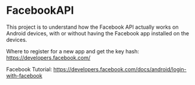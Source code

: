 FacebookAPI
===========
This project is to understand how the Facebook API actually works on Android devices, with or without having the Facebook app installed on the devices.

Where to register for a new app and get the key hash: https://developers.facebook.com/

Facebook Tutorial: https://developers.facebook.com/docs/android/login-with-facebook


